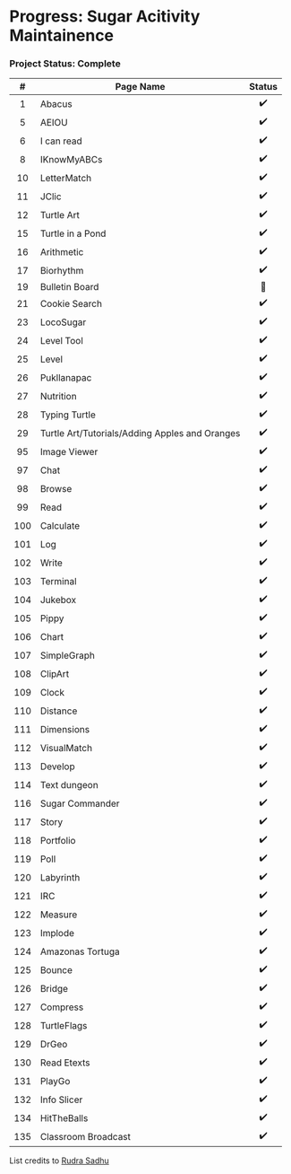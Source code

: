 # Progress: Sugar Acitivity Maintainence

### Project Status: Complete

|\# | Page Name | Status | 
|:---:|-----------|:--------:|
1| Abacus | :heavy_check_mark: | 
5| AEIOU | :heavy_check_mark: | 
6| I can read | :heavy_check_mark: |
8| IKnowMyABCs | :heavy_check_mark: | 
10| LetterMatch | :heavy_check_mark: | 
11| JClic | :heavy_check_mark: | 
12| Turtle Art | :heavy_check_mark: |14| Turtle Confusion | :heavy_check_mark: | 
15| Turtle in a Pond | :heavy_check_mark: |
16| Arithmetic | :heavy_check_mark: | 
17| Biorhythm | :heavy_check_mark: | 
19| Bulletin Board | :wrench: | 
21| Cookie Search | :heavy_check_mark: | 
23| LocoSugar | :heavy_check_mark: | 
24| Level Tool | :heavy_check_mark: | 
25| Level | :heavy_check_mark: | 
26| Pukllanapac | :heavy_check_mark: |
27| Nutrition | :heavy_check_mark: | 
28| Typing Turtle | :heavy_check_mark: |
29| Turtle Art/Tutorials/Adding Apples and Oranges | :heavy_check_mark: |
95| Image Viewer | :heavy_check_mark: |
97| Chat | :heavy_check_mark: | 
98| Browse | :heavy_check_mark: |
99| Read | :heavy_check_mark: | 
100| Calculate | :heavy_check_mark: | 
101| Log | :heavy_check_mark: | 
102| Write | :heavy_check_mark: | 
103| Terminal | :heavy_check_mark: |
104| Jukebox | :heavy_check_mark: | 
105| Pippy | :heavy_check_mark: | 
106| Chart | :heavy_check_mark: | 
107| SimpleGraph | :heavy_check_mark: | 
108| ClipArt | :heavy_check_mark: | 
109| Clock | :heavy_check_mark: | 
110| Distance | :heavy_check_mark: | 
111| Dimensions | :heavy_check_mark: | 
112| VisualMatch | :heavy_check_mark: |
113| Develop | :heavy_check_mark: | 
114| Text dungeon | :heavy_check_mark: |
116| Sugar Commander | :heavy_check_mark: |
117| Story | :heavy_check_mark: | 
118| Portfolio | :heavy_check_mark: | 
119| Poll | :heavy_check_mark: | 
120| Labyrinth | :heavy_check_mark: |
121| IRC | :heavy_check_mark: | 
122| Measure | :heavy_check_mark: |
123| Implode | :heavy_check_mark: | 
124| Amazonas Tortuga | :heavy_check_mark: |
125| Bounce | :heavy_check_mark: |
126| Bridge | :heavy_check_mark: |
127| Compress | :heavy_check_mark: |
128| TurtleFlags | :heavy_check_mark: | 
129| DrGeo | :heavy_check_mark: |
130| Read Etexts | :heavy_check_mark: | 
131| PlayGo | :heavy_check_mark: | 
132| Info Slicer | :heavy_check_mark: |
134| HitTheBalls | :heavy_check_mark: |
135| Classroom Broadcast | :heavy_check_mark: |

List credits to [Rudra Sadhu](https://github.com/rdrsadhu/) 